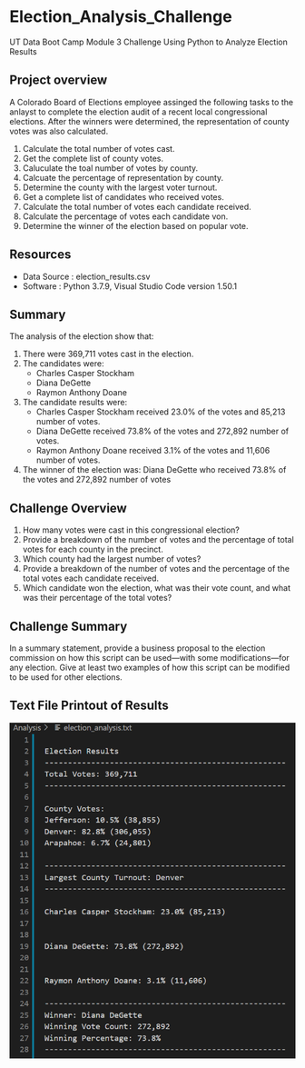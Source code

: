 # Election_Analysis_Challenge
UT Data Boot Camp Module 3 Challenge Using Python to Analyze Election Results

## Project overview
A Colorado Board of Elections employee assinged the following tasks to the anlayst to complete the election audit of a recent local congressional elections.  After the winners were determined, the representation of county votes was also calculated. 

1. Calculate the total number of votes cast.
2. Get the complete list of county votes.
3. Caluculate the toal number of votes by county. 
4. Calcuate the percentage of representation by county. 
5. Determine the county with the largest voter turnout. 
6. Get a complete list of candidates who received votes.
7. Calculate the total number of votes each candidate received.
8. Calculate the percentage of votes each candidate von.
9. Determine the winner of the election based on popular vote.

## Resources 
- Data Source : election_results.csv
- Software : Python 3.7.9, Visual Studio Code version 1.50.1

## Summary
The analysis of the election show that:
1. There were 369,711 votes cast in the election.
2. The candidates were:
	- Charles Casper Stockham	
	- Diana DeGette
	- Raymon Anthony Doane
3. The candidate results were:
	- Charles Casper Stockham received 23.0% of the votes and 85,213 number of votes.
	- Diana DeGette received 73.8% of the votes and 272,892 number of votes.
	- Raymon Anthony Doane received 3.1% of the votes and 11,606 number of votes.
4. The winner of the election was:
	Diana DeGette who received 73.8% of the votes and 272,892 number of votes

## Challenge Overview
1. How many votes were cast in this congressional election?
2. Provide a breakdown of the number of votes and the percentage of total votes for each county in the precinct.
3. Which county had the largest number of votes?
4. Provide a breakdown of the number of votes and the percentage of the total votes each candidate received.
5. Which candidate won the election, what was their vote count, and what was their percentage of the total votes?
## Challenge Summary
In a summary statement, provide a business proposal to the election commission on how this script can be used—with some modifications—for any election. Give at least two examples of how this script can be modified to be used for other elections.
## Text File Printout of Results
![Pic 4](https://github.com/Baylex/Election_Analysis_Challenge/blob/main/Text_Devliverable2.PNG)
